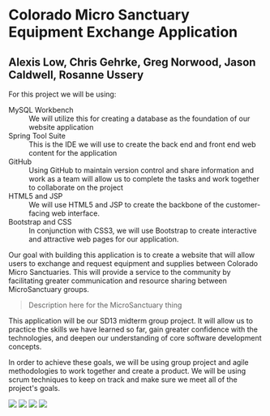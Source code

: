 <h1>Colorado Micro Sanctuary Equipment Exchange Application</h1>

<h2>Alexis Low, Chris Gehrke, Greg Norwood, Jason Caldwell, Rosanne Ussery</h2>

For this project we will be using:
<dl>
<dt>MySQL Workbench</dt>
  <dd>We will utilize this for creating a database as the foundation of our website application</dd>
<dt>Spring Tool Suite</dt>
  <dd>This is the IDE we will use to create the back end and front end web content for the application</dd>
<dt>GitHub</dd>
  <dd>Using GitHub to maintain version control and share information and work as a team will allow us to complete the tasks and work together to collaborate on the project</dd>
<dt>HTML5 and JSP</dt>
  <dd>We will use HTML5 and JSP to create the backbone of the customer-facing web interface.   
<dt>Bootstrap and CSS</dt>
  <dd>In conjunction with CSS3, we will use Bootstrap to create interactive and attractive web pages for our application.</dd>
</dl>

Our goal with building this application is to create a website that will allow users to exchange and request equipment and supplies between Colorado Micro Sanctuaries. This will provide a service to the community by facilitating greater communication and resource sharing between MicroSanctuary groups.

> Description here for the MicroSanctuary thing

This application will be our SD13 midterm group project. It will allow us to practice the skills we have learned so far, gain greater confidence with the technologies, and deepen our understanding of core software development concepts.

In order to achieve these goals, we will be using group project and agile methodologies to work together and create a product. We will be using scrum techniques to keep on track and make sure we meet all of the project's goals.


<img src="CMEEHomepage.png">
<img src="CMEENewUser.png">
<img src="CMEESearchPage.png">
<img src="CMEEExchangePage.png">
